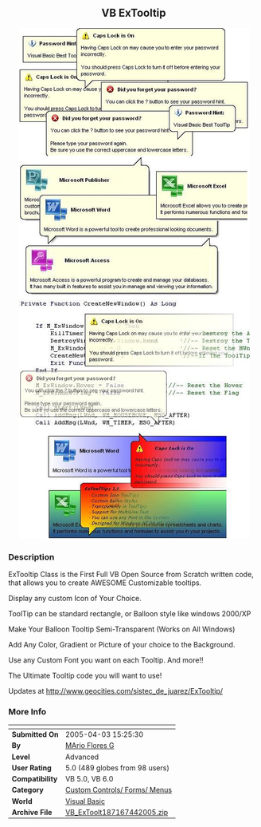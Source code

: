 ﻿<div align="center">

## VB ExTooltip

<img src="PIC20054215443322.jpg">
</div>

### Description

ExTooltip Class is the First Full VB Open Source from Scratch written code, that allows you to create AWESOME Customizable tooltips.

Display any custom Icon of Your Choice.

ToolTip can be standard rectangle, or Balloon style like windows 2000/XP

Make Your Balloon Tooltip Semi-Transparent (Works on All Windows)

Add Any Color, Gradient or Picture of your choice to the Background.

Use any Custom Font you want on each Tooltip. And more!!

The Ultimate Tooltip code you will want to use!

Updates at http://www.geocities.com/sistec_de_juarez/ExTooltip/
 
### More Info
 


<span>             |<span>
---                |---
**Submitted On**   |2005-04-03 15:25:30
**By**             |[MArio Flores G](https://github.com/Planet-Source-Code/PSCIndex/blob/master/ByAuthor/mario-flores-g.md)
**Level**          |Advanced
**User Rating**    |5.0 (489 globes from 98 users)
**Compatibility**  |VB 5\.0, VB 6\.0
**Category**       |[Custom Controls/ Forms/  Menus](https://github.com/Planet-Source-Code/PSCIndex/blob/master/ByCategory/custom-controls-forms-menus__1-4.md)
**World**          |[Visual Basic](https://github.com/Planet-Source-Code/PSCIndex/blob/master/ByWorld/visual-basic.md)
**Archive File**   |[VB\_ExToolt187167442005\.zip](https://github.com/Planet-Source-Code/mario-flores-g-vb-extooltip__1-59810/archive/master.zip)








